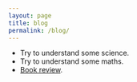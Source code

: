 ```yaml
---
layout: page
title: blog
permalink: /blog/
---
```

* Try to understand some science.
* Try to understand some maths.
* [Book review]({{site.baseurl}}/_blog/bookreview).



